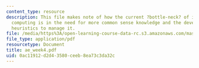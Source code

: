 ```yaml
---
content_type: resource
description: This file makes note of how the current ?bottle-neck? of intelligent
  computing is in the need for more common sense knowledge and the development of
  heuristics to manage it.
file: /media/https%3A/open-learning-course-data-rc.s3.amazonaws.com/mas-961-ambient-intelligence-spring-2005/0ac11912d2d43580ceeb8ea73c3da32c_ae_week4.pdf
file_type: application/pdf
resourcetype: Document
title: ae_week4.pdf
uid: 0ac11912-d2d4-3580-ceeb-8ea73c3da32c
---
```

